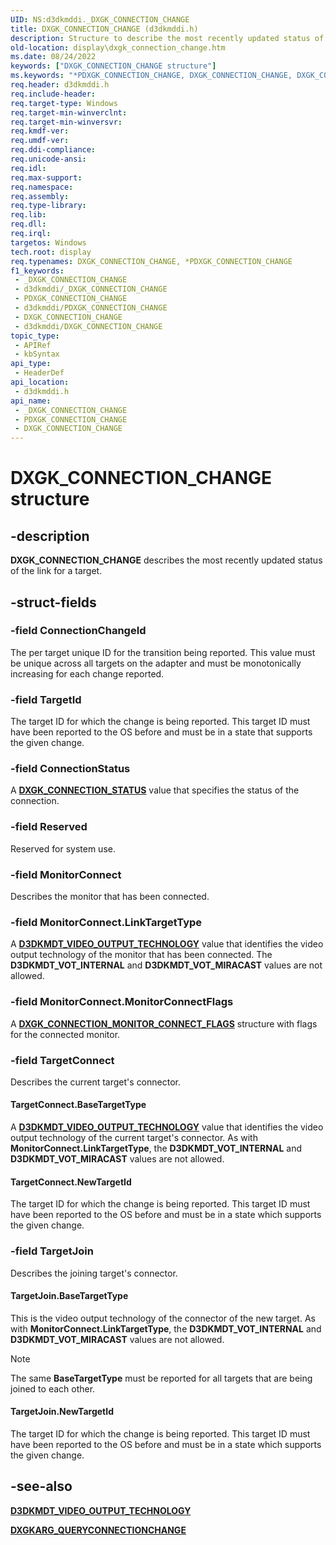 ```yaml
---
UID: NS:d3dkmddi._DXGK_CONNECTION_CHANGE
title: DXGK_CONNECTION_CHANGE (d3dkmddi.h)
description: Structure to describe the most recently updated status of the link for a target.
old-location: display\dxgk_connection_change.htm
ms.date: 08/24/2022
keywords: ["DXGK_CONNECTION_CHANGE structure"]
ms.keywords: "*PDXGK_CONNECTION_CHANGE, DXGK_CONNECTION_CHANGE, DXGK_CONNECTION_CHANGE structure [Display Devices], PDXGK_CONNECTION_CHANGE, PDXGK_CONNECTION_CHANGE structure pointer [Display Devices], _DXGK_CONNECTION_CHANGE, d3dkmddi/DXGK_CONNECTION_CHANGE, d3dkmddi/PDXGK_CONNECTION_CHANGE, display.dxgk_connection_change"
req.header: d3dkmddi.h
req.include-header: 
req.target-type: Windows
req.target-min-winverclnt: 
req.target-min-winversvr: 
req.kmdf-ver: 
req.umdf-ver: 
req.ddi-compliance: 
req.unicode-ansi: 
req.idl: 
req.max-support: 
req.namespace: 
req.assembly: 
req.type-library: 
req.lib: 
req.dll: 
req.irql: 
targetos: Windows
tech.root: display
req.typenames: DXGK_CONNECTION_CHANGE, *PDXGK_CONNECTION_CHANGE
f1_keywords:
 - _DXGK_CONNECTION_CHANGE
 - d3dkmddi/_DXGK_CONNECTION_CHANGE
 - PDXGK_CONNECTION_CHANGE
 - d3dkmddi/PDXGK_CONNECTION_CHANGE
 - DXGK_CONNECTION_CHANGE
 - d3dkmddi/DXGK_CONNECTION_CHANGE
topic_type:
 - APIRef
 - kbSyntax
api_type:
 - HeaderDef
api_location:
 - d3dkmddi.h
api_name:
 - _DXGK_CONNECTION_CHANGE
 - PDXGK_CONNECTION_CHANGE
 - DXGK_CONNECTION_CHANGE
---
```


# DXGK_CONNECTION_CHANGE structure

## -description

**DXGK_CONNECTION_CHANGE** describes the most recently updated status of the link for a target.

## -struct-fields

### -field ConnectionChangeId

The per target unique ID for the transition being reported. This value must be unique across all targets on the adapter and must be monotonically increasing for each change reported.

### -field TargetId

The target ID for which the change is being reported. This target ID must have been reported to the OS before and must be in a state that supports the given change.

### -field ConnectionStatus

A [**DXGK_CONNECTION_STATUS**](ne-d3dkmddi-_dxgk_connection_status.md) value that specifies the status of the connection.

### -field Reserved

Reserved for system use.

### -field MonitorConnect

Describes the monitor that has been connected.

### -field MonitorConnect.LinkTargetType

A [**D3DKMDT_VIDEO_OUTPUT_TECHNOLOGY**](../d3dkmdt/ne-d3dkmdt-_d3dkmdt_video_output_technology.md) value that identifies the video output technology of the monitor that has been connected. The **D3DKMDT_VOT_INTERNAL** and **D3DKMDT_VOT_MIRACAST** values are not allowed.

### -field MonitorConnect.MonitorConnectFlags

A [**DXGK_CONNECTION_MONITOR_CONNECT_FLAGS**](ns-d3dkmddi-dxgk_connection_monitor_connect_flags.md) structure with flags for the connected monitor.

### -field TargetConnect

Describes the current target's connector.

#### TargetConnect.BaseTargetType

A [**D3DKMDT_VIDEO_OUTPUT_TECHNOLOGY**](../d3dkmdt/ne-d3dkmdt-_d3dkmdt_video_output_technology.md) value that identifies the video output technology of the current target's connector. As with **MonitorConnect.LinkTargetType**, the **D3DKMDT_VOT_INTERNAL** and **D3DKMDT_VOT_MIRACAST** values are not allowed.

#### TargetConnect.NewTargetId

The target ID for which the change is being reported. This target ID must have been reported to the OS before and must be in a state which supports the given change.

### -field TargetJoin

Describes the joining target's connector.

#### TargetJoin.BaseTargetType

This is the video output technology of the connector of the new target. As with **MonitorConnect.LinkTargetType**, the **D3DKMDT_VOT_INTERNAL** and **D3DKMDT_VOT_MIRACAST** values are not allowed.  

> [!NOTE]
> The same **BaseTargetType** must be reported for all targets that are being joined to each other.

#### TargetJoin.NewTargetId

The target ID for which the change is being reported. This target ID must have been reported to the OS before and must be in a state which supports the given change.

## -see-also

[**D3DKMDT_VIDEO_OUTPUT_TECHNOLOGY**](../d3dkmdt/ne-d3dkmdt-_d3dkmdt_video_output_technology.md)

[**DXGKARG_QUERYCONNECTIONCHANGE**](ns-d3dkmddi-_dxgkarg_queryconnectionchange.md)
